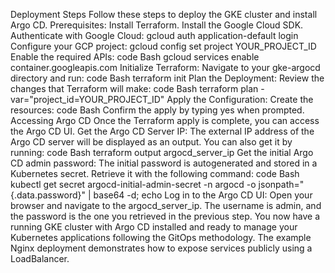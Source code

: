 Deployment Steps
Follow these steps to deploy the GKE cluster and install Argo CD.
Prerequisites:
Install Terraform.
Install the Google Cloud SDK.
Authenticate with Google Cloud: gcloud auth application-default login
Configure your GCP project: gcloud config set project YOUR_PROJECT_ID
Enable the required APIs:
code
Bash
gcloud services enable container.googleapis.com
Initialize Terraform:
Navigate to your gke-argocd directory and run:
code
Bash
terraform init
Plan the Deployment:
Review the changes that Terraform will make:
code
Bash
terraform plan -var="project_id=YOUR_PROJECT_ID"
Apply the Configuration:
Create the resources:
code
Bash
Confirm the apply by typing yes when prompted.
Accessing Argo CD
Once the Terraform apply is complete, you can access the Argo CD UI.
Get the Argo CD Server IP:
The external IP address of the Argo CD server will be displayed as an output. You can also get it by running:
code
Bash
terraform output argocd_server_ip
Get the initial Argo CD admin password:
The initial password is autogenerated and stored in a Kubernetes secret. Retrieve it with the following command:
code
Bash
kubectl get secret argocd-initial-admin-secret -n argocd -o jsonpath="{.data.password}" | base64 -d; echo
Log in to the Argo CD UI:
Open your browser and navigate to the argocd_server_ip. The username is admin, and the password is the one you retrieved in the previous step.
You now have a running GKE cluster with Argo CD installed and ready to manage your Kubernetes applications following the GitOps methodology. The example Nginx deployment demonstrates how to expose services publicly using a LoadBalancer.
